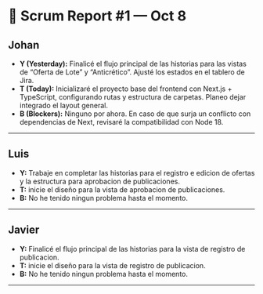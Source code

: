 # 🧾 Scrum Report #1 — Oct 8

## Johan
- **Y (Yesterday):** Finalicé el flujo principal de las historias para las vistas de “Oferta de Lote” y “Anticrético”. Ajusté los estados en el tablero de Jira.  
- **T (Today):** Inicializaré el proyecto base del frontend con Next.js + TypeScript, configurando rutas y estructura de carpetas. Planeo dejar integrado el layout general.  
- **B (Blockers):** Ninguno por ahora. En caso de que surja un conflicto con dependencias de Next, revisaré la compatibilidad con Node 18.

---

## Luis
- **Y:** Trabaje en completar las historias para el registro e edicion de ofertas y la estructura para aprobacion de publicaciones.
- **T:** inicie el diseño para la vista de aprobacion de publicaciones.
- **B:** No he tenido ningun problema hasta el momento.

---

## Javier
- **Y:** Finalicé el flujo principal de las historias para la vista de registro de publicacion.
- **T:** inicie el diseño para la vista de registro de publicacion.
- **B:** No he tenido ningun problema hasta el momento.

---
